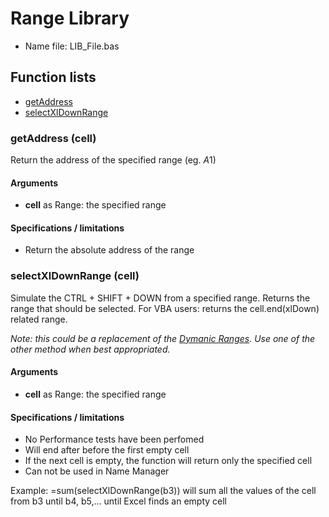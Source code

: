 # Range Library

* Name file: LIB_File.bas

## Function lists

* [getAddress](#getaddress-range)
* [selectXlDownRange](#selectxldownrange-range)

### getAddress (cell)

Return the address of the specified range (eg. $A$1)

#### Arguments
* **cell** as Range: the specified range

#### Specifications / limitations
* Return the absolute address of the range


### selectXlDownRange (cell)

Simulate the CTRL + SHIFT + DOWN from a specified range. Returns the range that should be selected.
For VBA users: returns the cell.end(xlDown) related range.

*Note: this could be a replacement of the [Dymanic Ranges](http://support.microsoft.com/kb/830287). Use one of the other method when best appropriated.*

#### Arguments
* **cell** as Range: the specified range

#### Specifications / limitations
* No Performance tests have been perfomed
* Will end after before the first empty cell
* If the next cell is empty, the function will return only the specified cell
* Can not be used in Name Manager

Example: =sum(selectXlDownRange(b3)) will sum all the values of the cell from b3 until b4, b5,... until Excel finds an empty cell
